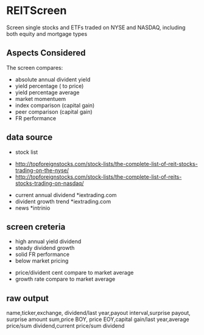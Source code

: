 # REITScreen
Screen single stocks and ETFs traded on NYSE and NASDAQ, including both equity and mortgage types

## Aspects Considered
The screen compares:
- absolute annual divident yield
- yield percentage ( to price)
- yield percentage average
- market momentuem
- index comparison (capital gain)
- peer comparison (capital gain)
- FR performance

## data source 
- stock list
* http://topforeignstocks.com/stock-lists/the-complete-list-of-reit-stocks-trading-on-the-nyse/
* http://topforeignstocks.com/stock-lists/the-complete-list-of-reits-stocks-trading-on-nasdaq/
- current annual dividend
*iextrading.com
- divident growth trend
*iextrading.com
- news
*intrinio

## screen creteria
- high annual yield dividend
- steady dividend growth
- solid FR performance
- below market pricing
* price/divident cent compare to market average
* growth rate compare to market average

## raw output
name,ticker,exchange, dividend/last year,payout interval,surprise payout, surprise amount sum,price BOY, price EOY,capital gain/last year,average price/sum dividend,current price/sum dividend



